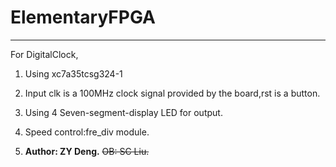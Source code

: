 # ElementaryFPGA
---
For DigitalClock,

1. Using xc7a35tcsg324-1

2. Input clk is a 100MHz clock signal provided by the board,rst is a button.

3. Using 4 Seven-segment-display LED for output.

4. Speed control:fre_div module.

5. __Author: ZY Deng.__ ~~OB: SC Liu.~~

